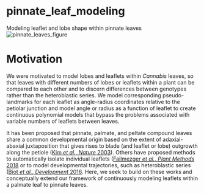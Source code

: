 # pinnate_leaf_modeling
Modeling leaflet and lobe shape within pinnate leaves
![pinnate_leaves_figure](https://github.com/DanChitwood/pinnate_leaf_modeling/assets/3772583/2ccb1af5-e429-4078-a266-c6ff08e4299f)

# Motivation
We were motivated to model lobes and leaflets within *Cannabis* leaves, so that leaves with different numbers of lobes or leaflets within a plant can be compared to each other and to discern differences between genotypes rather than the heteroblastic series. We model corresponding pseudo-landmarks for each leaflet as angle-radius coordinates relative to the petiolar junction and model angle or radius as a function of leaflet to create continuous polynomial models that bypass the problems associated with variable numbers of leaflets between leaves. 

It has been proposed that pinnate, palmate, and peltate compound leaves share a common developmental origin based on the extent of adaxial-abaxial juxtaposition that gives rises to blade (and leaflet or lobe) outgrowth along the petiole ([Kim *et al.*, *Nature* 2003](https://www.nature.com/articles/nature01820)). Others have proposed methods to automatically isolate individual leaflets ([Failmezger *et al.*, *Plant Methods* 2018](https://doi.org/10.1186/s13007-018-0290-y) or to model developmental trajectories, such as heteroblastic series ([Biot *et al.*, *Development* 2016](https://doi.org/10.1242/dev.134619). Here, we seek to build on these works and conceptually extend our framework of continuously modeling leaflets within a palmate leaf to pinnate leaves.


